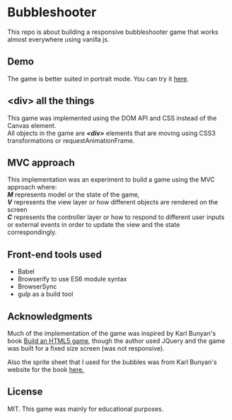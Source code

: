 # Bubbleshooter
This repo is about building a responsive bubbleshooter game that works almost everywhere using vanilla js.

## Demo
The game is better suited in portrait mode. You can try it [here](http://mohammadelbanna.github.io/BubbleShooter/).

## \<div\> all the things
This game was implemented using the DOM API and CSS instead of the Canvas element.  
All objects in the game are _**\<div\>**_ elements that are moving using CSS3 transformations or requestAnimationFrame.

## MVC approach
This implementation was an experiment to build a game using the MVC approach where:  
_**M**_ represents model or the state of the game,  
_**V**_ represents the view layer or how different objects are rendered on the screen  
_**C**_ represents the controller layer or 
how to respond to different user inputs or external events in order to update the view and the state correspondingly.

## Front-end tools used
* Babel
* Browserify to use ES6 module syntax
* BrowserSync
* gulp as a build tool

## Acknowledgments
Much of the implementation of the game was inspired by Karl Bunyan's book [Build an HTML5 game](http://www.amazon.com/Build-HTML5-Game-Developers-JavaScript/dp/1593275757),
though the author used JQuery and the game was built for a fixed size screen (was not responsive).

Also the sprite sheet that I used for the bubbles was from Karl Bunyan's website for the book [here.](http://buildanhtml5game.com/?page_id=18)

## License
MIT. This game was mainly for educational purposes.
